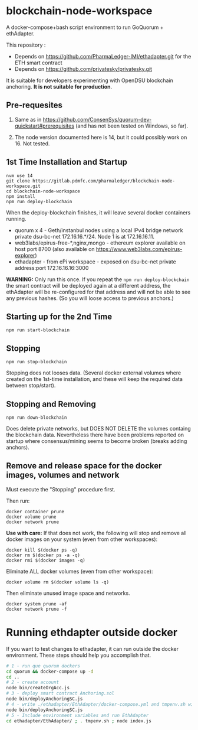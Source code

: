 # blockchain-node-workspace

A docker-compose+bash script environment to run GoQuorum + ethAdapter.

This repository :
* Depends on https://github.com/PharmaLedger-IMI/ethadapter.git for the ETH smart contract
* Depends on https://github.com/privatesky/privatesky.git

It is suitable for developers experimenting with OpenDSU blockchain anchoring. **It is not suitable for production**.

## Pre-requesites

1. Same as in https://github.com/ConsenSys/quorum-dev-quickstart#prerequisites (and has not been tested on Windows, so far).

2. The node version documented here is 14, but it could possibly work on 16. Not tested.


## 1st Time Installation and Startup

```
nvm use 14
git clone https://gitlab.pdmfc.com/pharmaledger/blockchain-node-workspace.git
cd blockchain-node-workspace
npm install
npm run deploy-blockchain
```

When the deploy-blockchain finishes, it will leave several docker containers running.
- quorum x 4 - Geth/instanbul nodes using a local IPv4 bridge network private dsu-bc-net 172.16.16.*/24. Node 1 is at 172.16.16.11.
- web3labs/epirus-free-*,nginx,mongo - ethereum explorer available on host port 8700  (also available on https://www.web3labs.com/epirus-explorer)
- ethadapter - from ePi workspace - exposed on dsu-bc-net private address:port 172.16.16.16:3000

**WARNING:** Only run this once. If you repeat the `npm run deploy-blockchain` the smart contract will be deployed again at a different address, the ethAdapter will be re-configured for that address and will not be able to see any previous hashes. (So you will loose access to previous anchors.)

## Starting up for the 2nd Time

```
npm run start-blockchain
```

## Stopping

```
npm run stop-blockchain
```

Stopping does not looses data. (Several docker external volumes where created on the 1st-time installation, and these will keep the required data between stop/start).

## Stopping and Removing

```
npm run down-blockchain
```

Does delete private networks, but DOES NOT DELETE the volumes containg the blockchain data.
Nevertheless there have been problems reported on startup where consensus/mining seems
to become broken (breaks adding anchors).

## Remove and release space for the docker images, volumes and network

Must execute the "Stopping" procedure first.

Then run:
```
docker container prune
docker volume prune
docker network prune
```

**Use with care:** If that does not work, the following will stop and remove all docker images on your system (even from other workspaces):

```
docker kill $(docker ps -q)
docker rm $(docker ps -a -q)
docker rmi $(docker images -q)
```

Eliminate ALL docker volumes (even from other workspace):
```
docker volume rm $(docker volume ls -q)
```

Then eliminate unused image space and networks.

```
docker system prune -af
docker network prune -f
```


# Running ethdapter outside docker

If you want to test changes to ethadapter, it can run outside the docker environment.
These steps should help you accomplish that.

```sh
# 1 - run que quorum dockers
cd quorum && docker-compose up -d
cd ..
# 2 - create account
node bin/createOrgAcc.js
# 3 - deploy smart contract Anchoring.sol
node bin/deployAnchoringSC.js
# 4 - write ./ethadapter/EthAdapter/docker-compose.yml and tmpenv.sh with environment updated
node bin/deployAnchoringSC.js
# 5 - Include environment variables and run EthAdapter
cd ethadapter/EthAdapter/ ; . tmpenv.sh ; node index.js
```